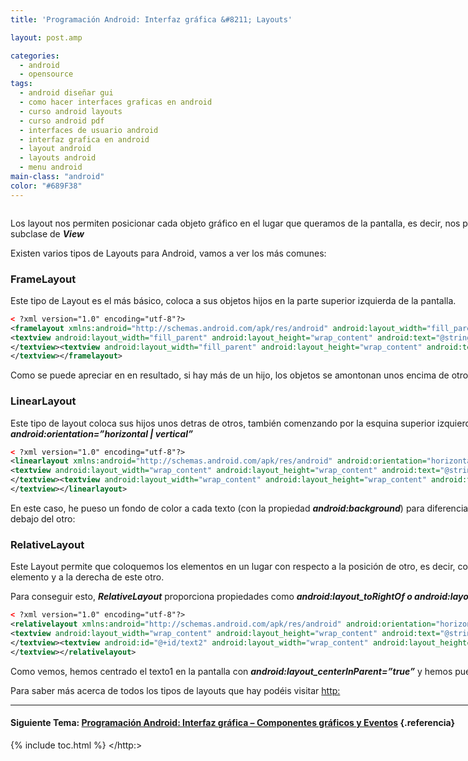 ```yaml
---
title: 'Programación Android: Interfaz gráfica &#8211; Layouts'

layout: post.amp

categories:
  - android
  - opensource
tags:
  - android diseñar gui
  - como hacer interfaces graficas en android
  - curso android layouts
  - curso android pdf
  - interfaces de usuario android
  - interfaz grafica en android
  - layout android
  - layouts android
  - menu android
main-class: "android"
color: "#689F38"
---
```

<amp-img border="0" src="/assets/img/2013/07/iconoAndroid.png" style="clear:left; float:left;margin-right:1em; margin-bottom:1em" width="128px" height="128px" />

Los layout nos permiten posicionar cada objeto gráfico en el lugar que queramos de la pantalla, es decir, nos permite diseñar el aspecto gráfico que va a tener nuestra pantalla. Los layouts son de tipo ***ViewGroup***, una subclase de ***View***

Existen varios tipos de Layouts para Android, vamos a ver los más comunes:


<!--ad-->

### FrameLayout

Este tipo de Layout es el más básico, coloca a sus objetos hijos en la parte superior izquierda de la pantalla.

```xml
< ?xml version="1.0" encoding="utf-8"?>
<framelayout xmlns:android="http://schemas.android.com/apk/res/android" android:layout_width="fill_parent" android:layout_height="fill_parent">
<textview android:layout_width="fill_parent" android:layout_height="wrap_content" android:text="@string/hello">
</textview><textview android:layout_width="fill_parent" android:layout_height="wrap_content" android:text="@string/app_name">
</textview></framelayout>

```

Como se puede apreciar en en resultado, si hay más de un hijo, los objetos se amontonan unos encima de otros.

<div class="separator" style="clear: both; text-align: center;">
<a href="https://2.bp.blogspot.com/-YNiwbTTpG5Y/TgMwa0LJnoI/AAAAAAAAApg/PKXOsoXfMoU/s1600/frameLayout.png" imageanchor="1" style="margin-left:1em; margin-right:1em"><amp-img alt="FrameLayout Android" title="FrameLayout Android" border="0" height="400" width="301" src="https://2.bp.blogspot.com/-YNiwbTTpG5Y/TgMwa0LJnoI/AAAAAAAAApg/PKXOsoXfMoU/s400/frameLayout.png" /></a>
</div>

### LinearLayout

Este tipo de layout coloca sus hijos unos detras de otros, también comenzando por la esquina superior izquierda de la pantalla. Podemos colocarlos alineados horizontalmente o verticalmente mediante su propiedad ***android:orientation=&#8221;horizontal | vertical&#8221;***

```xml
< ?xml version="1.0" encoding="utf-8"?>
<linearlayout xmlns:android="http://schemas.android.com/apk/res/android" android:orientation="horizontal" android:layout_width="fill_parent" android:layout_height="fill_parent">
<textview android:layout_width="wrap_content" android:layout_height="wrap_content" android:text="@string/app_name" android:background="#0ff">
</textview><textview android:layout_width="wrap_content" android:layout_height="wrap_content" android:text="@string/hello" android:background="#ff0">
</textview></linearlayout>

```

En este caso, he pueso un fondo de color a cada texto (con la propiedad ***android:background***) para diferenciarlo bien, y he usado la horientación horizontal, de haber usado la orientación vertical, los textos aparecerían uno debajo del otro:

<div class="separator" style="clear: both; text-align: center;">
<a href="https://3.bp.blogspot.com/-tT2G6ADQahI/TgM14QuwAjI/AAAAAAAAApw/PqPNv1ryoTs/s1600/LinearLayout.png" imageanchor="1" style="margin-left:1em; margin-right:1em"><amp-img alt="LinearLayout Android" title="LinearLayout Android" border="0" height="400" width="300" src="https://3.bp.blogspot.com/-tT2G6ADQahI/TgM14QuwAjI/AAAAAAAAApw/PqPNv1ryoTs/s400/LinearLayout.png" /></a>
</div>

### RelativeLayout

Este Layout permite que coloquemos los elementos en un lugar con respecto a la posición de otro, es decir, colocar un botón a la derecha de un texto, o centrarlo en la pantalla, o por ejemplo, colocar un texto encima de tal elemento y a la derecha de este otro.

Para conseguir esto, ***RelativeLayout*** proporciona propiedades como ***android:layout\_toRightOf o android:layout\_alignLeft***, que toman como valores los identificadores de los objetos, o valores booleanos.

```xml
< ?xml version="1.0" encoding="utf-8"?>
<relativelayout xmlns:android="http://schemas.android.com/apk/res/android" android:orientation="horizontal" android:layout_width="fill_parent" android:layout_height="fill_parent">
<textview android:layout_width="wrap_content" android:layout_height="wrap_content" android:text="@string/app_name" android:background="#0ff" android:layout_centerinparent="true" android:id="@+id/text1">
</textview><textview android:id="@+id/text2" android:layout_width="wrap_content" android:layout_height="wrap_content" android:text="@string/hello" android:background="#ff0" android:layout_below="@id/text1">
</textview></relativelayout>

```

Como vemos, hemos centrado el texto1 en la pantalla con ***android:layout_centerInParent=&#8221;true&#8221;*** y hemos puesto debajo del texto1 al texto2 con ***android:layout_below=&#8221;@id/text1&#8243;***

<div class="separator" style="clear: both; text-align: center;">
<a href="https://1.bp.blogspot.com/-pB2RUTDnOSg/TgOGYaZCVaI/AAAAAAAAAp4/r_qjr4tJoKc/s1600/RelativeLayout.png" imageanchor="1" style="margin-left:1em; margin-right:1em"><amp-img title="relativeLayout Android" alt="relativeLayout Android" border="0" height="400" width="298" src="https://1.bp.blogspot.com/-pB2RUTDnOSg/TgOGYaZCVaI/AAAAAAAAAp4/r_qjr4tJoKc/s400/RelativeLayout.png" /></a>
</div>

Para saber más acerca de todos los tipos de layouts que hay podéis visitar <http:>

* * *

#### Siguiente Tema: [Programación Android: Interfaz gráfica &#8211; Componentes gráficos y Eventos][1] {.referencia}





 [1]: /programacion-android-interfaz-grafica_25/


{% include toc.html %}
</http:>